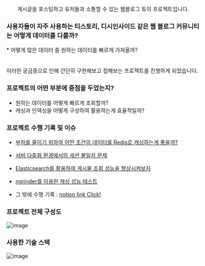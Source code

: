 <p align="center">게시글을 포스팅하고 유저들과 소통할 수 있는 웹블로그 토이 프로젝트입니다.</p>

### 사용자들이 자주 사용하는 티스토리, 디시인사이드 같은 웹 블로그 커뮤니티는 어떻게 데이터를 다룰까?
<p>
* 어떻게 많은 데이터 중 원하는 데이터를 빠르게 가져올까? <br>
  <br>
  <br>
  이러한 궁금증으로 인해 간단히 구현해보고 접해보는 프로젝트를 진행하게 되었습니다.<p>

### 프로젝트의 어떤 부분에 중점을 두었는지?

* 원하는 데이터를 어떻게 빠르게 조회할까?
* 캐싱과 인덱싱을 어떻게 구성하여 활용하는게 효율적일까?

### 프로젝트 수행 기록 및 이슈

* [부하를 줄이기 위하여 어떤 조건의 데이터를 Redis로 캐싱하는게 좋을까?](https://fluorescent-sceptre-6b9.notion.site/e5e730e11a4e4c40a1f1b2569c950ac4)
* [서버 다중화 환경에서의 세션 불일치 문제](https://fluorescent-sceptre-6b9.notion.site/b0ca0b7162b748ebb5116f3193a28a27)
* [Elasticsearch를 활용하여 게시물 조회 성능을 향상시켜보자](https://fluorescent-sceptre-6b9.notion.site/b0ca0b7162b748ebb5116f3193a28a27)
* [ngrinder를 이용한 캐싱 성능 테스트](https://fluorescent-sceptre-6b9.notion.site/ngrinder-e34314fbaf554a1b9b4cdaa2fd7af46d)

* 그 밖에 수행 기록 : [notion link Click!](https://fluorescent-sceptre-6b9.notion.site/b0cf9a22d63541ea930d7b20b51d2b57)

### 프로젝트 전체 구성도
![image](https://github.com/user-attachments/assets/8fb5c470-5bce-4b33-86ae-a270a8300026)

### 사용한 기술 스택
![image](https://github.com/user-attachments/assets/5f9117e7-82ad-49c4-95bb-58d6592d9f56)
